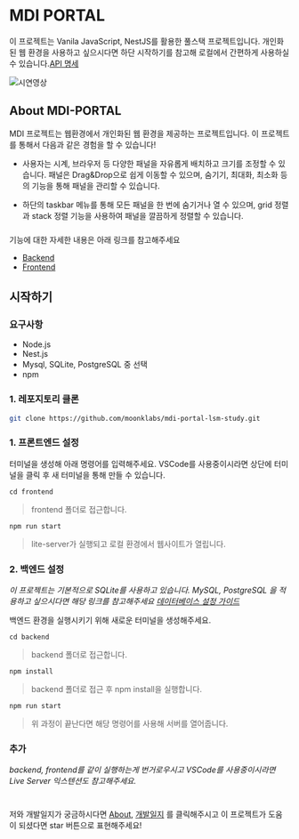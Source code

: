 # MDI PORTAL

이 프로젝트는 Vanila JavaScript, NestJS를 활용한 풀스택 프로젝트입니다. 개인화된 웹 환경을 사용하고 싶으시다면 하단 시작하기를 참고해 로컬에서 간편하게 사용하실 수 있습니다.[API 명세](docs/API.md)

![시연영상](https://github.com/moonklabs/mdi-portal-lsm-study/assets/62977652/77ab2ba6-d743-4ff5-aafc-4b6bfce51b97)

## About MDI-PORTAL

MDI 프로젝트는 웹환경에서 개인화된 웹 환경을 제공하는 프로젝트입니다. 이 프로젝트를 통해서 다음과 같은 경험을 할 수 있습니다!

- 사용자는 시계, 브라우저 등 다양한 패널을 자유롭게 배치하고 크기를 조정할 수 있습니다. 패널은 Drag&Drop으로 쉽게 이동할 수 있으며, 숨기기, 최대화, 최소화 등의 기능을 통해 패널을 관리할 수 있습니다.

- 하단의 taskbar 메뉴를 통해 모든 패널을 한 번에 숨기거나 열 수 있으며, grid 정렬과 stack 정렬 기능을 사용하여 패널을 깔끔하게 정렬할 수 있습니다.

###

기능에 대한 자세한 내용은 아래 링크를 참고해주세요

- [Backend](./backend/README.md)
- [Frontend](./frontend/README.md)

## 시작하기

### 요구사항

- Node.js
- Nest.js
- Mysql, SQLite, PostgreSQL 중 선택
- npm

### 1. 레포지토리 클론

```bash
git clone https://github.com/moonklabs/mdi-portal-lsm-study.git
```

### 1. 프론트엔드 설정

터미널을 생성해 아래 명령어를 입력해주세요. VSCode를 사용중이시라면 상단에 터미널을 클릭 후 새 터미널을 통해 만들 수 있습니다.

`cd frontend`

> frontend 폴더로 접근합니다.

`npm run start`

> lite-server가 실행되고 로컬 환경에서 웹사이트가 열립니다.

### 2. 백엔드 설정

_이 프로젝트는 기본적으로 SQLite를 사용하고 있습니다. MySQL, PostgreSQL 을 적용하고 싶으시다면 해당 링크를 참고해주세요 [데이터베이스 설정 가이드](docs/DB_guide.md)_

백엔드 환경을 실행시키기 위해 새로운 터미널을 생성해주세요.

`cd backend`

> backend 폴더로 접근합니다.

`npm install`

> backend 폴더로 접근 후 npm install을 실행합니다.

`npm run start`

> 위 과정이 끝난다면 해당 명령어를 사용해 서버를 열어줍니다.

### 추가

_backend, frontend를 같이 실행하는게 번거로우시고 VSCode를 사용중이시라면 Live Server 익스텐션도 참고해주세요._

#

저와 개발일지가 궁금하시다면 [About](docs/about.md), [개발일지](docs/개발일지/) 를 클릭해주시고 이 프로젝트가 도움이 되셨다면 star 버튼으로 표현해주세요!
